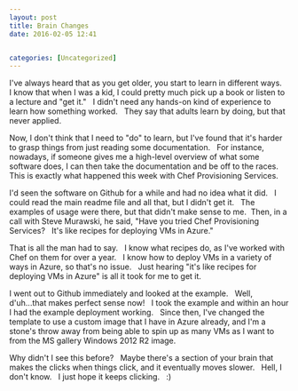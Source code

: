 ```yaml
---
layout: post
title: Brain Changes
date: 2016-02-05 12:41


categories: [Uncategorized]
---
```

I've always heard that as you get older, you start to learn in different ways.   I know that when I was a kid, I could pretty much pick up a book or listen to a lecture and "get it."   I didn't need any hands-on kind of experience to learn how something worked.   They say that adults learn by doing, but that never applied.

Now, I don't think that I need to "do" to learn, but I've found that it's harder to grasp things from just reading some documentation.   For instance, nowadays, if someone gives me a high-level overview of what some software does, I can then take the documentation and be off to the races.   This is exactly what happened this week with Chef Provisioning Services.

I'd seen the software on Github for a while and had no idea what it did.   I could read the main readme file and all that, but I didn't get it.   The examples of usage were there, but that didn't make sense to me.  Then, in a call with Steve Murawski, he said, "Have you tried Chef Provisioning Services?   It's like recipes for deploying VMs in Azure."

That is all the man had to say.   I know what recipes do, as I've worked with Chef on them for over a year.   I know how to deploy VMs in a variety of ways in Azure, so that's no issue.   Just hearing "it's like recipes for deploying VMs in Azure" is all it took for me to get it.

I went out to Github immediately and looked at the example.   Well, d'uh...that makes perfect sense now!   I took the example and within an hour I had the example deployment working.   Since then, I've changed the template to use a custom image that I have in Azure already, and I'm a stone's throw away from being able to spin up as many VMs as I want to from the MS gallery Windows 2012 R2 image.

Why didn't I see this before?   Maybe there's a section of your brain that makes the clicks when things click, and it eventually moves slower.   Hell, I don't know.   I just hope it keeps clicking.   :)

&nbsp;
